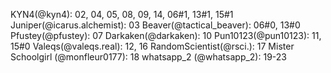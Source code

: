 KYN4(@kyn4): 02, 04, 05, 08, 09, 14, 06#1, 13#1, 15#1
Juniper(@icarus.alchemist): 03
Beaver(@tactical_beaver): 06#0, 13#0
Pfustey(@pfustey): 07
Darkaken(@darkaken): 10
Pun10123(@pun10123): 11, 15#0
Valeqs(@valeqs.real): 12, 16
RandomScientist(@rsci.): 17
Mister Schoolgirl (@monfleur0177): 18
whatsapp_2 (@whatsapp_2): 19-23
```



